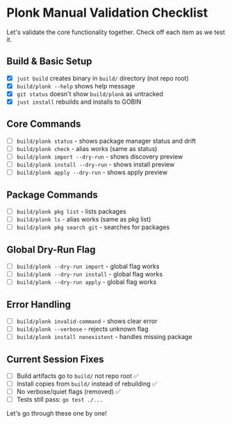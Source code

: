 # Plonk Manual Validation Checklist

Let's validate the core functionality together. Check off each item as we test it.

## Build & Basic Setup
- [x] `just build` creates binary in `build/` directory (not repo root)
- [x] `build/plonk --help` shows help message
- [x] `git status` doesn't show `build/plonk` as untracked
- [x] `just install` rebuilds and installs to GOBIN

## Core Commands
- [ ] `build/plonk status` - shows package manager status and drift
- [ ] `build/plonk check` - alias works (same as status)
- [ ] `build/plonk import --dry-run` - shows discovery preview
- [ ] `build/plonk install --dry-run` - shows install preview  
- [ ] `build/plonk apply --dry-run` - shows apply preview

## Package Commands
- [ ] `build/plonk pkg list` - lists packages
- [ ] `build/plonk ls` - alias works (same as pkg list)
- [ ] `build/plonk pkg search git` - searches for packages

## Global Dry-Run Flag
- [ ] `build/plonk --dry-run import` - global flag works
- [ ] `build/plonk --dry-run install` - global flag works
- [ ] `build/plonk --dry-run apply` - global flag works

## Error Handling
- [ ] `build/plonk invalid-command` - shows clear error
- [ ] `build/plonk --verbose` - rejects unknown flag
- [ ] `build/plonk install nonexistent` - handles missing package

## Current Session Fixes
- [ ] Build artifacts go to `build/` not repo root ✅
- [ ] Install copies from `build/` instead of rebuilding ✅
- [ ] No verbose/quiet flags (removed) ✅
- [ ] Tests still pass: `go test ./...`

Let's go through these one by one!